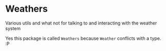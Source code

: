 # Weathers

Various utils and what not for talking to and interacting with the weather system

Yes this package is called `Weathers` because `Weather` conflicts with a type. :P
